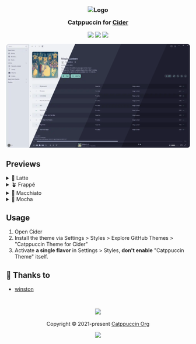 <h3 align="center">
	<img src="https://raw.githubusercontent.com/catppuccin/catppuccin/main/assets/logos/exports/1544x1544_circle.png" width="100" alt="Logo"/><br/>
	<img src="https://raw.githubusercontent.com/catppuccin/catppuccin/main/assets/misc/transparent.png" height="30" width="0px"/>
	Catppuccin for <a href="https://github.com/ciderapp">Cider</a>
	<img src="https://raw.githubusercontent.com/catppuccin/catppuccin/main/assets/misc/transparent.png" height="30" width="0px"/>
</h3>

<p align="center">
	<a href="https://github.com/catppuccin/cider/stargazers"><img src="https://img.shields.io/github/stars/catppuccin/cider?colorA=363a4f&colorB=b7bdf8&style=for-the-badge"></a>
	<a href="https://github.com/catppuccin/cider/issues"><img src="https://img.shields.io/github/issues/catppuccin/cider?colorA=363a4f&colorB=f5a97f&style=for-the-badge"></a>
	<a href="https://github.com/catppuccin/cider/contributors"><img src="https://img.shields.io/github/contributors/catppuccin/cider?colorA=363a4f&colorB=a6da95&style=for-the-badge"></a>
</p>

<p align="center">
	<img src="assets/preview.webp"/>
</p>

## Previews

<details>
<summary>🌻 Latte</summary>
<img src="assets/latte.webp"/>
</details>
<details>
<summary>🪴 Frappé</summary>
<img src="frappe.webp"/>
</details>
<details>
<summary>🌺 Macchiato</summary>
<img src="macchiato.webp"/>
</details>
<details>
<summary>🌿 Mocha</summary>
<img src="assets/mocha.webp"/>
</details>

## Usage

1. Open Cider
2. Install the theme via Settings > Styles > Explore GitHub Themes > "Catppuccin Theme for Cider"
3. Activate **a single flavor** in Settings > Styles, **don't enable** "Catppuccin Theme" itself.

## 💝 Thanks to

- [winston](https://github.com/nekowinston)

&nbsp;

<p align="center">
	<img src="https://raw.githubusercontent.com/catppuccin/catppuccin/main/assets/footers/gray0_ctp_on_line.svg?sanitize=true" />
</p>

<p align="center">
	Copyright &copy; 2021-present <a href="https://github.com/catppuccin" target="_blank">Catppuccin Org</a>
</p>

<p align="center">
	<a href="https://github.com/catppuccin/catppuccin/blob/main/LICENSE"><img src="https://img.shields.io/static/v1.svg?style=for-the-badge&label=License&message=MIT&logoColor=d9e0ee&colorA=363a4f&colorB=b7bdf8"/></a>
</p>
